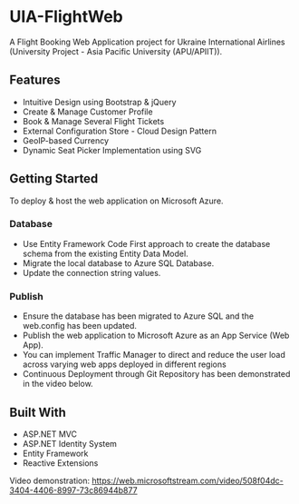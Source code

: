 # UIA-FlightWeb
A Flight Booking Web Application project for Ukraine International Airlines (University Project - Asia Pacific University (APU/APIIT)).

## Features
 * Intuitive Design using Bootstrap & jQuery
 * Create & Manage Customer Profile
 * Book & Manage Several Flight Tickets
 * External Configuration Store - Cloud Design Pattern
 * GeoIP-based Currency
 * Dynamic Seat Picker Implementation using SVG
 
## Getting Started
To deploy & host the web application on Microsoft Azure.

### Database
* Use Entity Framework Code First approach to create the database schema from the existing Entity Data Model.
* Migrate the local database to Azure SQL Database.
* Update the connection string values.

### Publish
* Ensure the database has been migrated to Azure SQL and the web.config has been updated.
* Publish the web application to Microsoft Azure as an App Service (Web App).
* You can implement Traffic Manager to direct and reduce the user load across varying web apps deployed in different regions
* Continuous Deployment through Git Repository has been demonstrated in the video below.

## Built With
* ASP.NET MVC
* ASP.NET Identity System
* Entity Framework
* Reactive Extensions

Video demonstration: https://web.microsoftstream.com/video/508f04dc-3404-4406-8997-73c86944b877
